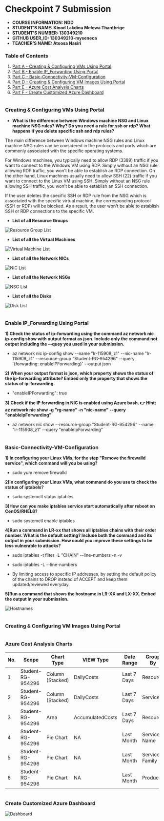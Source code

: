 # Checkpoint 7 Submission

- **COURSE INFORMATION: NDD**
- **STUDENT’S NAME: Kinod Lakdinu Melewa Thanthrige**
- **STUDENT'S NUMBER: 130349210**
- **GITHUB USER_ID: 130349210-myseneca**
- **TEACHER’S NAME: Atoosa Nasiri**

### Table of Contents
1. [Part A - Creating & Configuring VMs Using Portal](#Creating-&-Configuring-VMs-Using-Portal)
2. [Part B - Enable IP_Forwarding Using Portal](#Enable-IP_Forwarding-Using-Portal)
3. [Part C - Basic-Connectivity-VM-Configuration](#Basic-Connectivity-VM-Configuration)
4. [Part D - Creating & Configuring VM Images Using Portal](#Creating-&-Configuring-VM-Images-Using-Portal)
5. [Part E - Azure Cost Analysis Charts](#Azure-Cost-Analysis-Charts)
6. [Part F - Create Customized Azure Dashboard](#Create-Customized-Azure-Dashboard)

#

### **Creating & Configuring VMs Using Portal**

- **What is the difference between Windows machine NSG and Linux machine NSG rules? Why? Do you need a rule for ssh or rdp? What happens if you delete specific ssh and rdp rules?**

The main difference between Windows machine NSG rules and Linux machine NSG rules can be considered in the protocols and ports which are commonly associated with the specific operating systems.

For Windows machines, you typically need to allow RDP (3389) traffic if you want to connect to the Windows VM using RDP. Simply without an NSG rule allowing RDP traffic, you won't be able to establish an RDP connection. On the other hand, Linux machines usually need to allow SSH (22) traffic if you want to connect to the Linux VM using SSH. Simply without an NSG rule allowing SSH traffic, you won't be able to establish an SSH connection.

If the user deletes the specific SSH or RDP rule from the NSG which is associated with the specific virtual machine, the corresponding protocol (SSH or RDP) will be blocked. As a result, the user won't be able to establish SSH or RDP connections to the specific VM.


- **List of all Resource Groups**
<img src="Images/Resource Group List.png" alt="Resource Group List" title="Resource Group List">

- **List of all the Virtual Machines**
<img src="Images/VM List.png" alt="Virtual Machine List" title="Virtual Machine List">

- **List of all the Network NICs**
<img src="Images/Network NIC List.png" alt="NIC List" title="NIC List">

- **List of all the Network NSGs**
<img src="Images/Network NSG List.png" alt="NSG List" title="NSG List">

- **List of all the Disks**
<img src="Images/Disk List.png" alt="Disk List" title="Disk List">

#

### **Enable IP_Forwarding Using Portal**

**1) Check the status of ip-forwarding using the command az network nic ip-config show with output format as json. Include only the command not output including the --quey you used in your submission.**

- az network nic ip-config show --name "lr-115908_z1" --nic-name "lr-115908_z1" --resource-group "Student-RG-954296" --query '{forwarding: enableIPForwarding}' --output json

**2) When your output format is json, which property shows the status of the ip-forwarding attribute? Embed only the property that shows the status of ip-forwarding.**

- "enableIPForwarding": true

**3) Check if the IP forwarding in NIC is enabled using Azure bash. 👉 Hint: az network nic show -g "rg-name" -n "nic-name" --query "enableIpForwarding"**

- az network nic show --resource-group "Student-RG-954296" --name "lr-115908_z1" --query "enableIpForwarding"
#

### **Basic-Connectivity-VM-Configuration**

**1) In configuring your Linux VMs, for the step "Remove the firewalld service", which command will you be using?**

- sudo yum remove firewalld

**2)In configuring your Linux VMs, what command do you use to check the status of iptabels?**

- sudo systemctl status iptables

**3)How can you make iptables service start automatically after reboot on CenOS/RHEL8?**

- sudo systemctl enable iptables

**4)Run a command in LR-xx that shows all iptables chains with their order number. What is the default setting? Include both the command and its output in your submission. How could you improve these settings to be less vulnerable to attacks?**

- sudo iptables -t filter -L "CHAIN" --line-numbers -n -v

- sudo iptables -L --line-numbers

- By limiting access to specific IP addresses, by setting the default policy of the chains to DROP instead of ACCEPT and keep them updated/reviewed everyday.



**5)Run a command that shows the hostname in LR-XX and LX-XX. Embed the output in your submission.**

 <img src="Images/Hostnames.png" alt="Hostnames" title="Hostnames">

#

### **Creating & Configuring VM Images Using Portal**





#

### **Azure Cost Analysis Charts**

| No. | Scope | Chart Type | VIEW Type |  Date Range | Group By | Granularity| Example |
|-|-|-|-|-|-|-|-|
|1|Student-RG-954296| Column (Stacked) | DailyCosts | Last 7 Days | Resource | Daily | <img src="./Images/CM1.png" alt="Daily Cost Barchart" style="float: left; margin-right: 10px;" /> |
|2|Student-RG-954296| Column (Stacked) | DailyCosts | Last 7 Days | Service | Daily | <img src="./Images/CM2.png" alt="Daily Cost Service-Barchart.jpg" style="float: left; margin-right: 10px;" /> |
|3|Student-RG-954296| Area| AccumulatedCosts | Last 7 Days | Resource | Accumulated | <img src="./Images/CM3.png" alt="Accumulated Resource Barchart" style="float: left; margin-right: 10px;" /> |
|4|Student-RG-954296| Pie Chart | NA | Last Month | Service Name | NA | <img src="./Images/CM4.png" alt="Service Name Piechart" style="float: left; margin-right: 10px;" /> |
|5|Student-RG-954296| Pie Chart | NA | Last Month | Service Family | NA | <img src="./Images/CM5.png" alt="Service Family Piechart" style="float: left; margin-right: 10px;" /> |
|6|Student-RG-954296| Pie Chart | NA | Last Month | Product | NA | <img src="./Images/CM6.png" alt="Product Piechart" style="float: left; margin-right: 10px;" /> |

#

### **Create Customized Azure Dashboard**
<img src="Images/Dashboard.png" alt="Dashboard" title="Dashboard">
